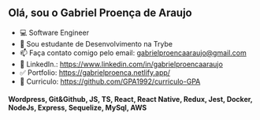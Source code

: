 ## Olá, sou o Gabriel Proença de Araujo 
- 💻 Software Engineer
- 🌱 Sou estudante de Desenvolvimento na Trybe
- 📫 Faça contato comigo pelo email: gabrielproencaaraujo@gmail.com
- 🧐 LinkedIn.: https://www.linkedin.com/in/gabrielproencaaraujo
- ✅ Portfolio: https://gabrielproenca.netlify.app/
- 📝 Curriculo: https://github.com/GPA1992/curriculo-GPA
#### Wordpress, Git&Github, JS, TS, React, React Native, Redux, Jest, Docker, NodeJs, Express, Sequelize, MySql, AWS





